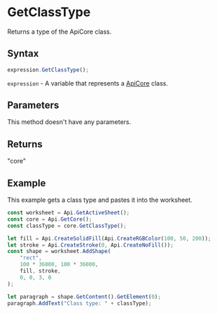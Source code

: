 # GetClassType

Returns a type of the ApiCore class.

## Syntax

```javascript
expression.GetClassType();
```

`expression` - A variable that represents a [ApiCore](../ApiCore.md) class.

## Parameters

This method doesn't have any parameters.

## Returns

"core"

## Example

This example gets a class type and pastes it into the worksheet.

```javascript editor-xlsx
const worksheet = Api.GetActiveSheet();
const core = Api.GetCore();
const classType = core.GetClassType();

let fill = Api.CreateSolidFill(Api.CreateRGBColor(100, 50, 200));
let stroke = Api.CreateStroke(0, Api.CreateNoFill());
const shape = worksheet.AddShape(
	"rect",
	100 * 36000, 100 * 36000,
	fill, stroke,
	0, 0, 3, 0
);

let paragraph = shape.GetContent().GetElement(0);
paragraph.AddText("Class type: " + classType);

```
